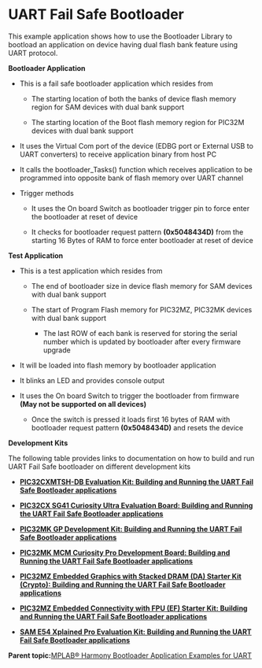 # UART Fail Safe Bootloader

This example application shows how to use the Bootloader Library to bootload an application on device having dual flash bank feature using UART protocol.

**Bootloader Application**

-   This is a fail safe bootloader application which resides from

    -   The starting location of both the banks of device flash memory region for SAM devices with dual bank support

    -   The starting location of the Boot flash memory region for PIC32M devices with dual bank support

-   It uses the Virtual Com port of the device \(EDBG port or External USB to UART converters\) to receive application binary from host PC

-   It calls the bootloader\_Tasks\(\) function which receives application to be programmed into opposite bank of flash memory over UART channel

-   Trigger methods

    -   It uses the On board Switch as bootloader trigger pin to force enter the bootloader at reset of device

    -   It checks for bootloader request pattern **\(0x5048434D\)** from the starting 16 Bytes of RAM to force enter bootloader at reset of device


**Test Application**

-   This is a test application which resides from

    -   The end of bootloader size in device flash memory for SAM devices with dual bank support

    -   The start of Program Flash memory for PIC32MZ, PIC32MK devices with dual bank support

        -   The last ROW of each bank is reserved for storing the serial number which is updated by bootloader after every firmware upgrade

-   It will be loaded into flash memory by bootloader application

-   It blinks an LED and provides console output

-   It uses the On board Switch to trigger the bootloader from firmware **\(May not be supported on all devices\)**

    -   Once the switch is pressed it loads first 16 bytes of RAM with bootloader request pattern **\(0x5048434D\)** and resets the device


**Development Kits**

The following table provides links to documentation on how to build and run UART Fail Safe bootloader on different development kits

-   **[PIC32CXMTSH-DB Evaluation Kit: Building and Running the UART Fail Safe Bootloader applications](https://onlinedocs.microchip.com/v2/keyword-lookup?keyword=BOOTLOADER_APPS_UART_FS_PIC32CX_MTSH_DB&redirect=true)**  

-   **[PIC32CX SG41 Curiosity Ultra Evaluation Board: Building and Running the UART Fail Safe Bootloader applications](https://onlinedocs.microchip.com/v2/keyword-lookup?keyword=BOOTLOADER_APPS_UART_FS_PIC32CX_SG41&redirect=true)**  

-   **[PIC32MK GP Development Kit: Building and Running the UART Fail Safe Bootloader applications](https://onlinedocs.microchip.com/v2/keyword-lookup?keyword=BOOTLOADER_APPS_UART_FS_PIC32MK_GP_DB&redirect=true)**  

-   **[PIC32MK MCM Curiosity Pro Development Board: Building and Running the UART Fail Safe Bootloader applications](https://onlinedocs.microchip.com/v2/keyword-lookup?keyword=BOOTLOADER_APPS_UART_FS_PIC32MK_MCM_CURIOSITY_PRO&redirect=true)**  

-   **[PIC32MZ Embedded Graphics with Stacked DRAM \(DA\) Starter Kit \(Crypto\): Building and Running the UART Fail Safe Bootloader applications](https://onlinedocs.microchip.com/v2/keyword-lookup?keyword=BOOTLOADER_APPS_UART_FS_PIC32MZ_DAS_SK&redirect=true)**  

-   **[PIC32MZ Embedded Connectivity with FPU \(EF\) Starter Kit: Building and Running the UART Fail Safe Bootloader applications](https://onlinedocs.microchip.com/v2/keyword-lookup?keyword=BOOTLOADER_APPS_UART_FS_PIC32MZ_EF_SK&redirect=true)**  

-   **[SAM E54 Xplained Pro Evaluation Kit: Building and Running the UART Fail Safe Bootloader applications](https://onlinedocs.microchip.com/v2/keyword-lookup?keyword=BOOTLOADER_APPS_UART_FS_SAM_E54_XPRO&redirect=true)**  


**Parent topic:**[MPLAB® Harmony Bootloader Application Examples for UART](../../docs/GUID-B72472E8-6E25-4036-8A27-70D70540E725.md)

